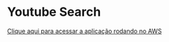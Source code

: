 # Youtube Search

[Clique aqui para acessar a aplicação rodando no AWS](http://youtubeserach.us-east-2.elasticbeanstalk.com/)

